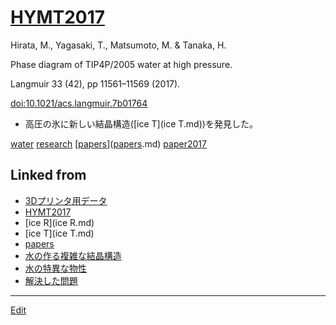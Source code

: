 # [HYMT2017](HYMT2017.md)

Hirata, M., Yagasaki, T., Matsumoto, M. & Tanaka, H.

Phase diagram of TIP4P/2005 water at high pressure.

Langmuir 33 (42), pp 11561–11569 (2017).

[doi:10.1021/acs.langmuir.7b01764](http://doi.org/10.1021/acs.langmuir.7b01764)


* 高圧の氷に新しい結晶構造([ice T](ice T.md))を発見した。



[](https://youtu.be/QRax76gO1vU)



[water](water.md) [research](research.md) [[papers](papers.md)]([papers](papers.md).md) [paper2017](paper2017.md) 


## Linked from

* [3Dプリンタ用データ](3Dプリンタ用データ.md)
* [HYMT2017](HYMT2017.md)
* [ice R](ice R.md)
* [ice T](ice T.md)
* [papers](papers.md)
* [水の作る複雑な結晶構造](水の作る複雑な結晶構造.md)
* [水の特異な物性](水の特異な物性.md)
* [解決した問題](解決した問題.md)


----
[Edit](https://github.com/vitroid/vitroid.github.io/edit/master/MD/HYMT2017.md)
